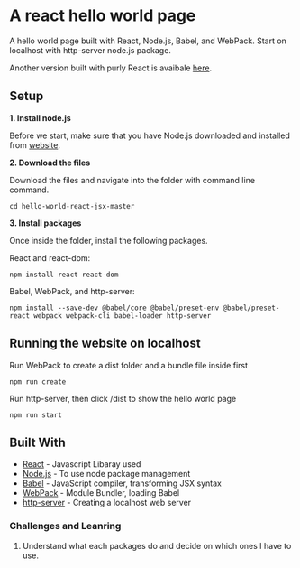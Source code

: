 # A react hello world page

A hello world page built with React, Node.js, Babel, and WebPack. Start on localhost with http-server node.js package.

Another version built with purly React is avaibale [here]().


## Setup


**1. Install node.js**

Before we start, make sure that you have Node.js downloaded and installed from [website](https://nodejs.org/en/download/).


**2. Download the files**

Download the files and navigate into the folder with command line command.

```
cd hello-world-react-jsx-master
```

**3. Install packages**

Once inside the folder, install the following packages.

React and react-dom: 

```
npm install react react-dom

```

Babel, WebPack, and http-server:

```
npm install --save-dev @babel/core @babel/preset-env @babel/preset-react webpack webpack-cli babel-loader http-server

```

## Running the website on localhost

Run WebPack to create a dist folder and a bundle file inside first

```
npm run create

```

Run http-server, then click /dist to show the hello world page

```
npm run start

```

## Built With

* [React](https://reactjs.org/) - Javascript Libaray used
* [Node.js](nodejs.org) - To use node package management
* [Babel](https://babeljs.io/) - JavaScript compiler, transforming JSX syntax
* [WebPack](webpack.js.org) - Module Bundler, loading Babel
* [http-server](www.npmjs.com/package/http-server) - Creating a localhost web server

### Challenges and Leanring
1. Understand what each packages do and decide on which ones I have to use.

